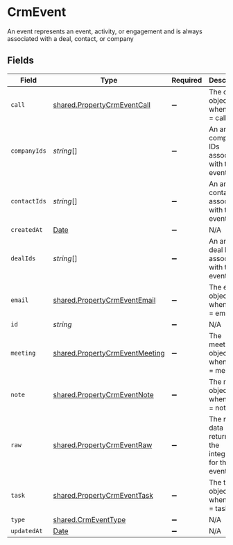 # CrmEvent

An event represents an event, activity, or engagement and is always associated with a deal, contact, or company


## Fields

| Field                                                                                         | Type                                                                                          | Required                                                                                      | Description                                                                                   |
| --------------------------------------------------------------------------------------------- | --------------------------------------------------------------------------------------------- | --------------------------------------------------------------------------------------------- | --------------------------------------------------------------------------------------------- |
| `call`                                                                                        | [shared.PropertyCrmEventCall](../../models/shared/propertycrmeventcall.md)                    | :heavy_minus_sign:                                                                            | The call object, when type = call                                                             |
| `companyIds`                                                                                  | *string*[]                                                                                    | :heavy_minus_sign:                                                                            | An array of company IDs associated with this event                                            |
| `contactIds`                                                                                  | *string*[]                                                                                    | :heavy_minus_sign:                                                                            | An array of contact IDs associated with this event                                            |
| `createdAt`                                                                                   | [Date](https://developer.mozilla.org/en-US/docs/Web/JavaScript/Reference/Global_Objects/Date) | :heavy_minus_sign:                                                                            | N/A                                                                                           |
| `dealIds`                                                                                     | *string*[]                                                                                    | :heavy_minus_sign:                                                                            | An array of deal IDs associated with this event                                               |
| `email`                                                                                       | [shared.PropertyCrmEventEmail](../../models/shared/propertycrmeventemail.md)                  | :heavy_minus_sign:                                                                            | The email object, when type = email                                                           |
| `id`                                                                                          | *string*                                                                                      | :heavy_minus_sign:                                                                            | N/A                                                                                           |
| `meeting`                                                                                     | [shared.PropertyCrmEventMeeting](../../models/shared/propertycrmeventmeeting.md)              | :heavy_minus_sign:                                                                            | The meeting object, when type = meeting                                                       |
| `note`                                                                                        | [shared.PropertyCrmEventNote](../../models/shared/propertycrmeventnote.md)                    | :heavy_minus_sign:                                                                            | The note object, when type = note                                                             |
| `raw`                                                                                         | [shared.PropertyCrmEventRaw](../../models/shared/propertycrmeventraw.md)                      | :heavy_minus_sign:                                                                            | The raw data returned by the integration for this event.                                      |
| `task`                                                                                        | [shared.PropertyCrmEventTask](../../models/shared/propertycrmeventtask.md)                    | :heavy_minus_sign:                                                                            | The task object, when type = task                                                             |
| `type`                                                                                        | [shared.CrmEventType](../../models/shared/crmeventtype.md)                                    | :heavy_minus_sign:                                                                            | N/A                                                                                           |
| `updatedAt`                                                                                   | [Date](https://developer.mozilla.org/en-US/docs/Web/JavaScript/Reference/Global_Objects/Date) | :heavy_minus_sign:                                                                            | N/A                                                                                           |